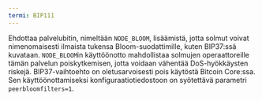 ```yaml
---
termi: BIP111
---
```


Ehdottaa palvelubitin, nimeltään `NODE_BLOOM`, lisäämistä, jotta solmut voivat nimenomaisesti ilmaista tukensa Bloom-suodattimille, kuten BIP37:ssä kuvataan. `NODE_BLOOM`in käyttöönotto mahdollistaa solmujen operaattoreille tämän palvelun poiskytkemisen, jotta voidaan vähentää DoS-hyökkäysten riskejä. BIP37-vaihtoehto on oletusarvoisesti pois käytöstä Bitcoin Core:ssa. Sen käyttöönottamiseksi konfiguraatiotiedostoon on syötettävä parametri `peerbloomfilters=1`.